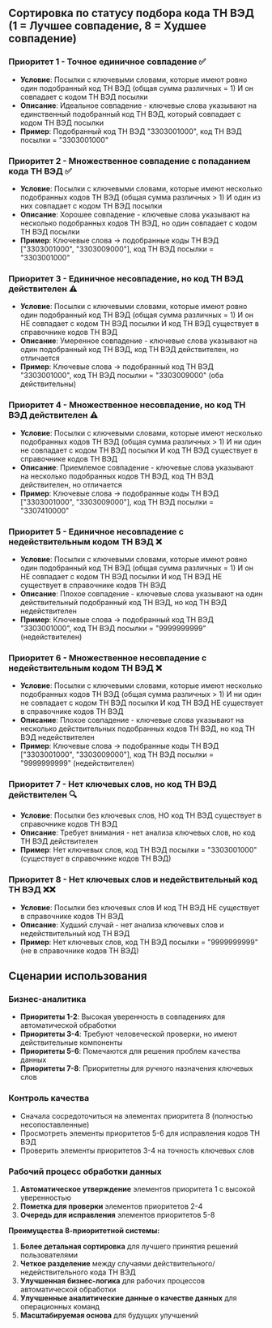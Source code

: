 ﻿## Сортировка по статусу подбора кода ТН ВЭД (1 = Лучшее совпадение, 8 = Худшее совпадение)

### **Приоритет 1** - Точное единичное совпадение ✅
- **Условие**: Посылки с ключевыми словами, которые имеют ровно один подобранный код ТН ВЭД (общая сумма различных = 1) И он совпадает с кодом ТН ВЭД посылки
- **Описание**: Идеальное совпадение - ключевые слова указывают на единственный подобранный код ТН ВЭД, который совпадает с кодом ТН ВЭД посылки
- **Пример**: Подобранный код ТН ВЭД "3303001000", код ТН ВЭД посылки = "3303001000"

### **Приоритет 2** - Множественное совпадение с попаданием кода ТН ВЭД ✅
- **Условие**: Посылки с ключевыми словами, которые имеют несколько подобранных кодов ТН ВЭД (общая сумма различных > 1) И один из них совпадает с кодом ТН ВЭД посылки
- **Описание**: Хорошее совпадение - ключевые слова указывают на несколько подобранных кодов ТН ВЭД, но один совпадает с кодом ТН ВЭД посылки
- **Пример**: Ключевые слова → подобранные коды ТН ВЭД ["3303001000", "3303009000"], код ТН ВЭД посылки = "3303001000"

### **Приоритет 3** - Единичное несовпадение, но код ТН ВЭД действителен ⚠️
- **Условие**: Посылки с ключевыми словами, которые имеют ровно один подобранный код ТН ВЭД (общая сумма различных = 1) И он НЕ совпадает с кодом ТН ВЭД посылки И код ТН ВЭД существует в справочнике кодов ТН ВЭД
- **Описание**: Умеренное совпадение - ключевые слова указывают на один подобранный код ТН ВЭД, код ТН ВЭД действителен, но отличается
- **Пример**: Ключевые слова → подобранный код ТН ВЭД "3303001000", код ТН ВЭД посылки = "3303009000" (оба действительны)

### **Приоритет 4** - Множественное несовпадение, но код ТН ВЭД действителен ⚠️
- **Условие**: Посылки с ключевыми словами, которые имеют несколько подобранных кодов ТН ВЭД (общая сумма различных > 1) И ни один не совпадает с кодом ТН ВЭД посылки И код ТН ВЭД существует в справочнике кодов ТН ВЭД
- **Описание**: Приемлемое совпадение - ключевые слова указывают на несколько подобранных кодов ТН ВЭД, код ТН ВЭД действителен, но отличается
- **Пример**: Ключевые слова → подобранные коды ТН ВЭД ["3303001000", "3303009000"], код ТН ВЭД посылки = "3307410000"

### **Приоритет 5** - Единичное несовпадение с недействительным кодом ТН ВЭД ❌
- **Условие**: Посылки с ключевыми словами, которые имеют ровно один подобранный код ТН ВЭД (общая сумма различных = 1) И он НЕ совпадает с кодом ТН ВЭД посылки И код ТН ВЭД НЕ существует в справочнике кодов ТН ВЭД
- **Описание**: Плохое совпадение - ключевые слова указывают на один действительный подобранный код ТН ВЭД, но код ТН ВЭД недействителен
- **Пример**: Ключевые слова → подобранный код ТН ВЭД "3303001000", код ТН ВЭД посылки = "9999999999" (недействителен)

### **Приоритет 6** - Множественное несовпадение с недействительным кодом ТН ВЭД ❌
- **Условие**: Посылки с ключевыми словами, которые имеют несколько подобранных кодов ТН ВЭД (общая сумма различных > 1) И ни один не совпадает с кодом ТН ВЭД посылки И код ТН ВЭД НЕ существует в справочнике кодов ТН ВЭД
- **Описание**: Плохое совпадение - ключевые слова указывают на несколько действительных подобранных кодов ТН ВЭД, но код ТН ВЭД недействителен
- **Пример**: Ключевые слова → подобранные коды ТН ВЭД ["3303001000", "3303009000"], код ТН ВЭД посылки = "9999999999" (недействителен)

### **Приоритет 7** - Нет ключевых слов, но код ТН ВЭД действителен 🔍
- **Условие**: Посылки без ключевых слов, НО код ТН ВЭД существует в справочнике кодов ТН ВЭД
- **Описание**: Требует внимания - нет анализа ключевых слов, но код ТН ВЭД действителен
- **Пример**: Нет ключевых слов, код ТН ВЭД посылки = "3303001000" (существует в справочнике кодов ТН ВЭД)

### **Приоритет 8** - Нет ключевых слов и недействительный код ТН ВЭД ❌❌
- **Условие**: Посылки без ключевых слов И код ТН ВЭД НЕ существует в справочнике кодов ТН ВЭД
- **Описание**: Худший случай - нет анализа ключевых слов и недействительный код ТН ВЭД
- **Пример**: Нет ключевых слов, код ТН ВЭД посылки = "9999999999" (не в справочнике кодов ТН ВЭД)


## Сценарии использования

### **Бизнес-аналитика**
- **Приоритеты 1-2**: Высокая уверенность в совпадениях для автоматической обработки
- **Приоритеты 3-4**: Требуют человеческой проверки, но имеют действительные компоненты
- **Приоритеты 5-6**: Помечаются для решения проблем качества данных
- **Приоритеты 7-8**: Приоритетны для ручного назначения ключевых слов

### **Контроль качества**
- Сначала сосредоточиться на элементах приоритета 8 (полностью несопоставленные)
- Просмотреть элементы приоритетов 5-6 для исправления кодов ТН ВЭД
- Проверить элементы приоритетов 3-4 на точность ключевых слов

### **Рабочий процесс обработки данных**
1. **Автоматическое утверждение** элементов приоритета 1 с высокой уверенностью
2. **Пометка для проверки** элементов приоритетов 2-4
3. **Очередь для исправления** элементов приоритетов 5-8


**Преимущества 8-приоритетной системы:**
1. **Более детальная сортировка** для лучшего принятия решений пользователями
2. **Четкое разделение** между случаями действительного/недействительного кода ТН ВЭД
3. **Улучшенная бизнес-логика** для рабочих процессов автоматической обработки
4. **Улучшенные аналитические данные о качестве данных** для операционных команд
5. **Масштабируемая основа** для будущих улучшений
